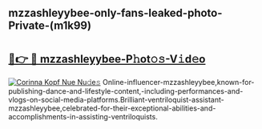 ## mzzashleyybee-only-fans​-leaked-photo​-Private-(m1k99)


# <h2><a href="https://mediaupload.pro?title=mzzashleyybee&ref=git">🔗👉 🔴 mzzashleyybee-P𝚑ot𝚘𝚜-V𝚒d𝚎o</a></h2>

[![Corinna Kopf Nue Nu𝚍e𝚜](https://i.imgur.com/0qMVB7G.gif)](https://mediaupload.pro?title=mzzashleyybee&ref=git)
Online-influencer-mzzashleyybee,known-for-publishing-dance-and-lifestyle-content,-including-performances-and-vlogs-on-social-media-platforms.Brilliant-ventriloquist-assistant-mzzashleyybee,celebrated-for-their-exceptional-abilities-and-accomplishments-in-assisting-ventriloquists.  